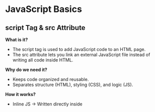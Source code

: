 # JavaScript Basics

## script Tag & src Attribute

**What is it?**

- The script tag is used to add JavaScript code to an HTML page.
- The src attribute lets you link an external JavaScript file instead of writing all code inside HTML.

**Why do we need it?**

- Keeps code organized and reusable.
- Separates structure (HTML), styling (CSS), and logic (JS).

**How it works?**

- Inline JS → Written directly inside <script>.
- External JS → Linked with src="file.js".

```javascript
<!DOCTYPE html>
<html>
<head>
  <title>Script Example</title>
</head>
<body>
  <h1>Hello World</h1>

  <!-- Inline Script -->
  <script>
    console.log("Hello from Inline Script!");
  </script>

  <!-- External Script -->
  <script src="app.js"></script>
</body>
</html>
```

## Best Practices: Placing JS in HTML

- Place script tag at the end of <body> so that HTML loads first.
- Avoid mixing JS inside HTML tags → use event listeners.

**Example – Good Placement:**

```javascript
<body>
  <h2>Click Me!</h2>
  <button id="btn">Click</button>

  <script>
    document.getElementById("btn").onclick = function () {
      alert("Button clicked!");
    };
  </script>
</body>
```

## Hiding JS from Old Browsers

- (Older browsers didn’t understand script tag → now almost obsolete)

```javascript
<script type="text/javascript">
//<![CDATA[
  alert("Hello");
//]]>
</script>
```

## Printing in JavaScript

- [Different ways of printing in JavaScript](../ps-training-reference-notes/HTML&CSS&JavaScript/printingInJS.html)

## Variables, Data Types, and Operators

**Variables**

- Used to store data.
- Declared with var, let, or const.

- [Types of Declarations and its Differences](./HTML&CSS&JavaScript/typesOfDeclarationsJS.html)

**Data Types**

- String → "Hello"
- Number → 10, 3.14
- Boolean → true / false
- Object → {key: value}
- Array → [1,2,3]
- Null, Undefined

**Operators**

- Arithmetic: + - * / % **
- Comparison: == === != > <
- Logical: && || !

**Example:**

```javascript
let name = "Ritwik";
let age = 25;
let isTrainer = true;

console.log(name + " is " + age + " years old."); 
console.log(age > 18 && isTrainer); // true
```

## Conditional Statements (if, switch)

**if-else**

```javascript
let age = 20;
if (age >= 18) {
  console.log("You can vote.");
} else {
  console.log("Too young!");
}
```

**switch**

```javascript
let day = "Mon";
switch(day) {
  case "Mon": console.log("Start of week"); break;
  case "Fri": console.log("Weekend soon"); break;
  default: console.log("Normal day");
}
```

## Loops in JS

- [Types of FOR loops in JavaScript](./HTML&CSS&JavaScript/typesOfForLoopJS.html)

## Arrays in JS

- [Creation of Array and Different Types of Array Methods](./HTML&CSS&JavaScript/jsArrayMethods.html)

## Strings in JS

- [Creation of String and Different Types of String Methods](./HTML&CSS&JavaScript/jsStringmethods.html)

## Dates (Date object basics: creation, formatting)

- [Developing Digital Clock and Understanding Date Methods](./HTML&CSS&JavaScript/digitalClock.html)

## Defining, Calling Functions, Function Expressions & Hoisting

- [Difference ways of writing Functions in JavaScript](./HTML&CSS&JavaScript/typesOfFunctionsJS.html)

## Document Object Model (DOM Basics)

- [To Do List application using JS DOM concept](./HTML&CSS&JavaScript/toDoListBasic.html)